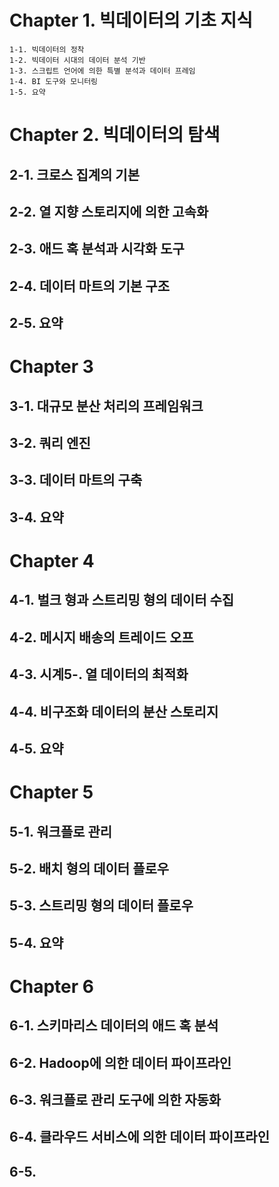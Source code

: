 # Chapter 1. 빅데이터의 기초 지식
~~~
1-1. 빅데이터의 정착
1-2. 빅데이터 시대의 데이터 분석 기반
1-3. 스크립트 언어에 의한 특별 분석과 데이터 프레임
1-4. BI 도구와 모니터링
1-5. 요약
~~~

# Chapter 2. 빅데이터의 탐색
## 2-1. 크로스 집계의 기본
## 2-2. 열 지향 스토리지에 의한 고속화
## 2-3. 애드 혹 분석과 시각화 도구
## 2-4. 데이터 마트의 기본 구조
## 2-5. 요약

# Chapter 3
## 3-1. 대규모 분산 처리의 프레임워크
## 3-2. 쿼리 엔진
## 3-3. 데이터 마트의 구축
## 3-4. 요약

# Chapter 4
## 4-1. 벌크 형과 스트리밍 형의 데이터 수집
## 4-2. 메시지 배송의 트레이드 오프
## 4-3. 시계5-. 열 데이터의 최적화
## 4-4. 비구조화 데이터의 분산 스토리지
## 4-5. 요약

# Chapter 5
## 5-1. 워크플로 관리
## 5-2. 배치 형의 데이터 플로우
## 5-3. 스트리밍 형의 데이터 플로우
## 5-4. 요약

# Chapter 6
## 6-1. 스키마리스 데이터의 애드 혹 분석
## 6-2. Hadoop에 의한 데이터 파이프라인
## 6-3. 워크플로 관리 도구에 의한 자동화
## 6-4. 클라우드 서비스에 의한 데이터 파이프라인
## 6-5. 
